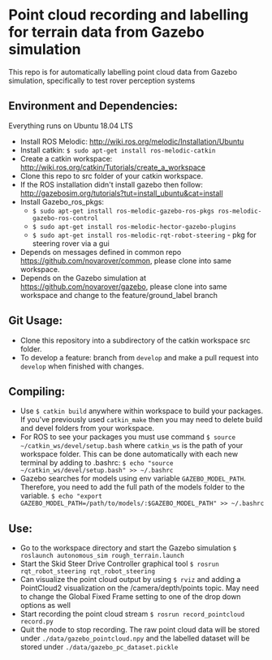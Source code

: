 # Point cloud recording and labelling for terrain data from Gazebo simulation
This repo is for automatically labelling point cloud data from Gazebo simulation, specifically to test rover perception systems


## Environment and Dependencies: 
Everything runs on Ubuntu 18.04 LTS

* Install ROS Melodic: http://wiki.ros.org/melodic/Installation/Ubuntu
* Install catkin: `$ sudo apt-get install ros-melodic-catkin`
* Create a catkin workspace: http://wiki.ros.org/catkin/Tutorials/create_a_workspace
* Clone this repo to src folder of your catkin workspace. 
* If the ROS installation didn't install gazebo then follow: http://gazebosim.org/tutorials?tut=install_ubuntu&cat=install
* Install Gazebo_ros_pkgs:
  * `$ sudo apt-get install ros-melodic-gazebo-ros-pkgs ros-melodic-gazebo-ros-control`
  * `$ sudo apt-get install ros-melodic-hector-gazebo-plugins`
  * `$ sudo apt-get install ros-melodic-rqt-robot-steering` - pkg for steering rover via a gui
* Depends on messages defined in common repo https://github.com/novarover/common, please clone into same workspace.
* Depends on the Gazebo simulation at https://github.com/novarover/gazebo, please clone into same workspace and change to the feature/ground_label branch
  
 ## Git Usage:
 * Clone this repository into a subdirectory of the catkin workspace src folder.
 * To develop a feature: branch from `develop` and make a pull request into `develop` when finished with changes.

 ## Compiling:
* Use `$ catkin build` anywhere within workspace to build your packages. If you've previously used `catkin_make` then you may need to delete build and devel folders from your workspace.
* For ROS to see your packages you must use command `$ source ~/catkin_ws/devel/setup.bash` where `catkin_ws` is the path of your workspace folder. This can be done automatically with each new terminal by adding to .bashrc: `$ echo "source ~/catkin_ws/devel/setup.bash" >> ~/.bashrc`
* Gazebo searches for models using env variable `GAZEBO_MODEL_PATH`. Therefore, you need to add the full path of the models folder to the variable.
`$ echo "export GAZEBO_MODEL_PATH=/path/to/models/:$GAZEBO_MODEL_PATH" >> ~/.bashrc`

## Use:
* Go to the workspace directory and start the Gazebo simulation `$ roslaunch autonomous_sim rough_terrain.launch` 
* Start the Skid Steer Drive Controller graphical tool `$ rosrun rqt_robot_steering rqt_robot_steering`
* Can visualize the point cloud output by using `$ rviz` and adding a PointCloud2 visualization on the /camera/depth/points topic. May need to change the Global Fixed Frame setting to one of the drop down options as well
* Start recording the point cloud stream `$ rosrun record_pointcloud record.py`
* Quit the node to stop recording. The raw point cloud data will be stored under `./data/gazebo_pointcloud.npy` and the labelled dataset will be stored under `./data/gazebo_pc_dataset.pickle`